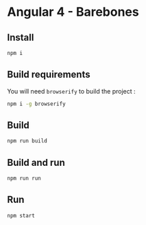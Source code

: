 # Angular 4 - Barebones

## Install

```bash
npm i
```

## Build requirements

You will need `browserify` to build the project :

```bash
npm i -g browserify
```

## Build

```bash
npm run build
```

## Build and run

```bash
npm run run
```

## Run

```bash
npm start
```
